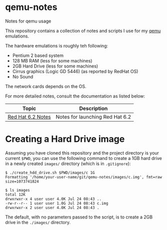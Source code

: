 # qemu-notes

Notes for qemu usage

This repository contains a collection of notes and scripts I use for my [qemu](https://www.qemu.org/) emulations.

The hardware emulations is roughly teh following:

* Pentium 2 based system
* 128 MB RAM (less for some machines)
* 2GB Hard Drive (less for some machines)
* Cirrus graphics (Logic GD 5446) (as reported by RedHat OS)
* No Sound

The network cards depends on the OS.

For more detailed notes, consult the documentation as listed below:

| Topic                                   | Description                     |
|-----------------------------------------|---------------------------------|
| [Red Hat 6.2 Notes](redhat_62_notes.md) | Notes for launching Red Hat 6.2 |

# Creating a Hard Drive image

Assuming you have cloned this repository and the project directory is your current `$PWD`, you can use the following command to create a 1GB hard drive in a newly created `images/` directory (which is in `.gitignore`):

```shell
$ ./create_hdd_drive.sh $PWD/images/c 1G
Formatting '/home/your-user-name/git/qemu-notes/images/c.img', fmt=raw size=1073741824

$ ls images 
total 12K
drwxrwxr-x 4 user user 4.0K Jul 24 08:43 ..
-rw-r--r-- 1 user user 1.0G Jul 24 08:43 c.img
drwxrwxr-x 2 user user 4.0K Jul 24 08:43 .
```

The default, with no parameters passed to the script, is to create a 2GB drive in the `./images/` directory.
